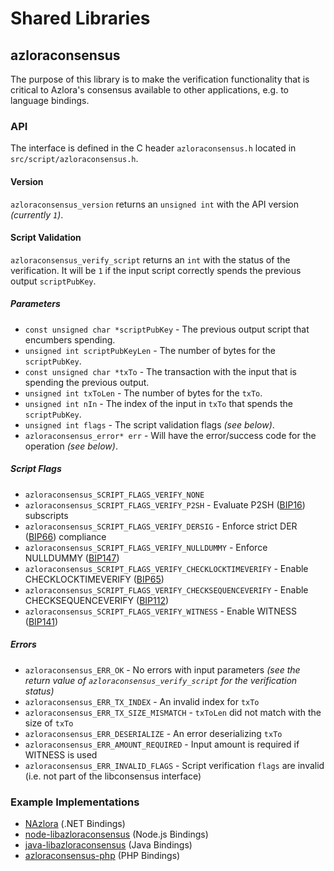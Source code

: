 Shared Libraries
================

## azloraconsensus

The purpose of this library is to make the verification functionality that is critical to Azlora's consensus available to other applications, e.g. to language bindings.

### API

The interface is defined in the C header `azloraconsensus.h` located in `src/script/azloraconsensus.h`.

#### Version

`azloraconsensus_version` returns an `unsigned int` with the API version *(currently `1`)*.

#### Script Validation

`azloraconsensus_verify_script` returns an `int` with the status of the verification. It will be `1` if the input script correctly spends the previous output `scriptPubKey`.

##### Parameters
- `const unsigned char *scriptPubKey` - The previous output script that encumbers spending.
- `unsigned int scriptPubKeyLen` - The number of bytes for the `scriptPubKey`.
- `const unsigned char *txTo` - The transaction with the input that is spending the previous output.
- `unsigned int txToLen` - The number of bytes for the `txTo`.
- `unsigned int nIn` - The index of the input in `txTo` that spends the `scriptPubKey`.
- `unsigned int flags` - The script validation flags *(see below)*.
- `azloraconsensus_error* err` - Will have the error/success code for the operation *(see below)*.

##### Script Flags
- `azloraconsensus_SCRIPT_FLAGS_VERIFY_NONE`
- `azloraconsensus_SCRIPT_FLAGS_VERIFY_P2SH` - Evaluate P2SH ([BIP16](https://github.com/azlora/bips/blob/master/bip-0016.mediawiki)) subscripts
- `azloraconsensus_SCRIPT_FLAGS_VERIFY_DERSIG` - Enforce strict DER ([BIP66](https://github.com/azlora/bips/blob/master/bip-0066.mediawiki)) compliance
- `azloraconsensus_SCRIPT_FLAGS_VERIFY_NULLDUMMY` - Enforce NULLDUMMY ([BIP147](https://github.com/azlora/bips/blob/master/bip-0147.mediawiki))
- `azloraconsensus_SCRIPT_FLAGS_VERIFY_CHECKLOCKTIMEVERIFY` - Enable CHECKLOCKTIMEVERIFY ([BIP65](https://github.com/azlora/bips/blob/master/bip-0065.mediawiki))
- `azloraconsensus_SCRIPT_FLAGS_VERIFY_CHECKSEQUENCEVERIFY` - Enable CHECKSEQUENCEVERIFY ([BIP112](https://github.com/azlora/bips/blob/master/bip-0112.mediawiki))
- `azloraconsensus_SCRIPT_FLAGS_VERIFY_WITNESS` - Enable WITNESS ([BIP141](https://github.com/azlora/bips/blob/master/bip-0141.mediawiki))

##### Errors
- `azloraconsensus_ERR_OK` - No errors with input parameters *(see the return value of `azloraconsensus_verify_script` for the verification status)*
- `azloraconsensus_ERR_TX_INDEX` - An invalid index for `txTo`
- `azloraconsensus_ERR_TX_SIZE_MISMATCH` - `txToLen` did not match with the size of `txTo`
- `azloraconsensus_ERR_DESERIALIZE` - An error deserializing `txTo`
- `azloraconsensus_ERR_AMOUNT_REQUIRED` - Input amount is required if WITNESS is used
- `azloraconsensus_ERR_INVALID_FLAGS` - Script verification `flags` are invalid (i.e. not part of the libconsensus interface)

### Example Implementations
- [NAzlora](https://github.com/MetacoSA/NAzlora/blob/5e1055cd7c4186dee4227c344af8892aea54faec/NAzlora/Script.cs#L979-#L1031) (.NET Bindings)
- [node-libazloraconsensus](https://github.com/bitpay/node-libazloraconsensus) (Node.js Bindings)
- [java-libazloraconsensus](https://github.com/dexX7/java-libazloraconsensus) (Java Bindings)
- [azloraconsensus-php](https://github.com/Bit-Wasp/azloraconsensus-php) (PHP Bindings)
